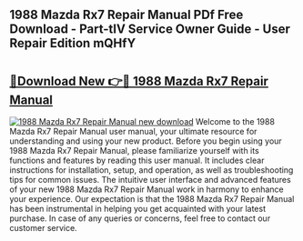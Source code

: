 ## 1988 Mazda Rx7 Repair Manual PDf Free Download - Part-tIV Service Owner Guide - User Repair Edition mQHfY

# <h2><a href="http://bc3416.oget.top/?id=1988+Mazda+Rx7+Repair+Manual">🔗Download New 👉🔴 1988 Mazda Rx7 Repair Manual</a></h2>

[![1988 Mazda Rx7 Repair Manual new download](https://i.imgur.com/5g1atiW.png)](http://bc3416.oget.top/?id=1988+Mazda+Rx7+Repair+Manual)
Welcome to the 1988 Mazda Rx7 Repair Manual user manual, your ultimate resource for understanding and using your new product. Before you begin using your 1988 Mazda Rx7 Repair Manual, please familiarize yourself with its functions and features by reading this user manual. It includes clear instructions for installation, setup, and operation, as well as troubleshooting tips for common issues. The intuitive user interface and advanced features of your new 1988 Mazda Rx7 Repair Manual work in harmony to enhance your experience. Our expectation is that the 1988 Mazda Rx7 Repair Manual has been instrumental in helping you get acquainted with your latest purchase. In case of any queries or concerns, feel free to contact our customer service.
